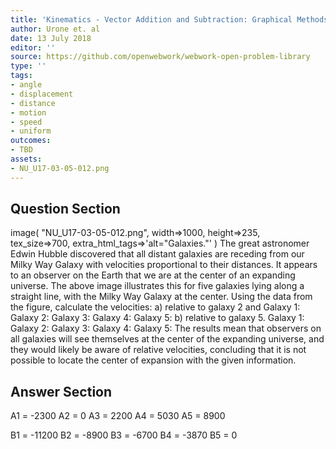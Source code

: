 ```yaml
---
title: 'Kinematics - Vector Addition and Subtraction: Graphical Methods'
author: Urone et. al
date: 13 July 2018
editor: ''
source: https://github.com/openwebwork/webwork-open-problem-library
type: ''
tags:
- angle
- displacement
- distance
- motion
- speed
- uniform
outcomes:
- TBD
assets:
- NU_U17-03-05-012.png
---
```


## Question Section 

image( "NU_U17-03-05-012.png", width=>1000, height=>235,  
tex_size=>700, extra_html_tags=>'alt="Galaxies."' )
The great astronomer Edwin Hubble discovered that all distant galaxies are receding from our Milky Way Galaxy with velocities proportional to their distances. It appears to an observer on the Earth that we are at the center of an expanding universe. The above image illustrates this for five galaxies lying along a straight line, with the Milky Way Galaxy at the center. Using the data from the figure, calculate the velocities:
a) relative to galaxy 2 and
Galaxy 1:
Galaxy 2:
Galaxy 3:
Galaxy 4:
Galaxy 5:
b) relative to galaxy 5.
Galaxy 1:
Galaxy 2:
Galaxy 3:
Galaxy 4:
Galaxy 5:
The results mean that observers on all galaxies will see themselves at the center of the expanding universe, and they would likely be aware of relative velocities, concluding that it is not possible to locate the center of expansion with the given information.

## Answer Section

A1 = -2300
A2 = 0
A3 = 2200
A4 = 5030
A5 = 8900

B1 = -11200
B2 = -8900
B3 = -6700
B4 = -3870
B5 = 0